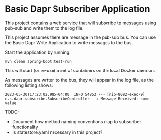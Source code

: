 # Basic Dapr Subscriber Application

This project contains a web service that will subscribe tp messages using pub-sub and write them to the log file.

This project assumes there are message in the pub-sub bus. You can use the Basic Dapr Write Application to write messages to the bus.

Start the application by running:
```shell
mvn clean spring-boot:test-run
```

This will start (or re-use) a set of containers on the local Docker daemon.

As messages are wrtten to the bus, they will appear in the log file, as the following listing shows:
```text
2023-05-30T17:23:02.985-04:00  INFO 54853 --- [nio-8082-exec-9] c.s.dapr.subscribe.SubscribeController   : Message Received: some-value
```

TODO:
- Document how method naming conventions map to subscriber functionality
- Is statestore.yaml necessary in this project?
